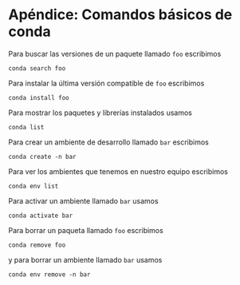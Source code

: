 # Apéndice: Comandos básicos de conda

Para buscar las versiones de un paquete llamado `foo` escribimos 

```
conda search foo
```

Para instalar la última versión compatible de `foo` escribimos

```
conda install foo
```

Para mostrar los paquetes y librerías instalados usamos

```
conda list
```

Para crear un ambiente de desarrollo llamado `bar` escribimos

```
conda create -n bar
```

Para ver los ambientes que tenemos en nuestro equipo escribimos

```
conda env list
```

Para activar un ambiente llamado `bar` usamos

```
conda activate bar
```

Para borrar un paqueta llamado `foo` escribimos

```
conda remove foo
```

y para borrar un ambiente llamado `bar` usamos

```
conda env remove -n bar
```




```python

```
